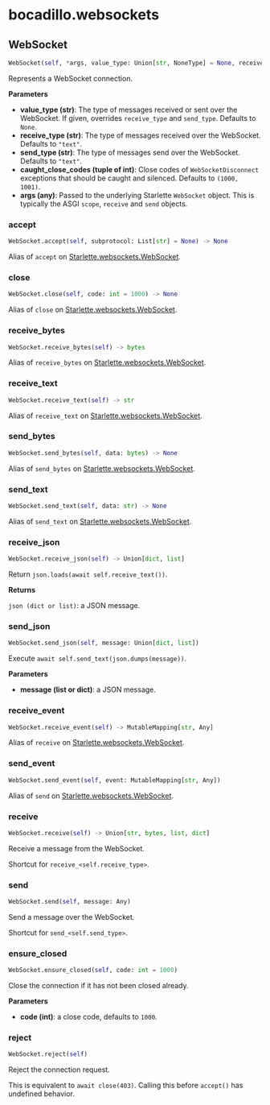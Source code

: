 # bocadillo.websockets

## WebSocket
```python
WebSocket(self, *args, value_type: Union[str, NoneType] = None, receive_type: Union[str, NoneType] = None, send_type: Union[str, NoneType] = None, caught_close_codes: Union[Tuple[int], NoneType] = None)
```
Represents a WebSocket connection.

__Parameters__

- __value_type (str)__:
    The type of messages received or sent over the WebSocket.
    If given, overrides `receive_type` and `send_type`.
    Defaults to `None`.
- __receive_type (str)__:
    The type of messages received over the WebSocket.
    Defaults to `"text"`.
- __send_type (str)__:
    The type of messages send over the WebSocket.
    Defaults to `"text"`.
- __caught_close_codes (tuple of int)__:
    Close codes of `WebSocketDisconnect` exceptions that should be
    caught and silenced. Defaults to `(1000, 1001)`.
- __args (any)__:
    Passed to the underlying Starlette `WebSocket` object. This is
    typically the ASGI `scope`, `receive` and `send` objects.

### accept
```python
WebSocket.accept(self, subprotocol: List[str] = None) -> None
```


Alias of `accept` on [Starlette.websockets.WebSocket](https://www.starlette.io/websockets/).
### close
```python
WebSocket.close(self, code: int = 1000) -> None
```


Alias of `close` on [Starlette.websockets.WebSocket](https://www.starlette.io/websockets/).
### receive_bytes
```python
WebSocket.receive_bytes(self) -> bytes
```


Alias of `receive_bytes` on [Starlette.websockets.WebSocket](https://www.starlette.io/websockets/).
### receive_text
```python
WebSocket.receive_text(self) -> str
```


Alias of `receive_text` on [Starlette.websockets.WebSocket](https://www.starlette.io/websockets/).
### send_bytes
```python
WebSocket.send_bytes(self, data: bytes) -> None
```


Alias of `send_bytes` on [Starlette.websockets.WebSocket](https://www.starlette.io/websockets/).
### send_text
```python
WebSocket.send_text(self, data: str) -> None
```


Alias of `send_text` on [Starlette.websockets.WebSocket](https://www.starlette.io/websockets/).
### receive_json
```python
WebSocket.receive_json(self) -> Union[dict, list]
```
Return `json.loads(await self.receive_text())`.

__Returns__

`json (dict or list)`: a JSON message.

### send_json
```python
WebSocket.send_json(self, message: Union[dict, list])
```
Execute `await self.send_text(json.dumps(message))`.

__Parameters__

- __message (list or dict)__: a JSON message.

### receive_event
```python
WebSocket.receive_event(self) -> MutableMapping[str, Any]
```


Alias of `receive` on [Starlette.websockets.WebSocket](https://www.starlette.io/websockets/).
### send_event
```python
WebSocket.send_event(self, event: MutableMapping[str, Any])
```


Alias of `send` on [Starlette.websockets.WebSocket](https://www.starlette.io/websockets/).
### receive
```python
WebSocket.receive(self) -> Union[str, bytes, list, dict]
```
Receive a message from the WebSocket.

Shortcut for `receive_<self.receive_type>`.

### send
```python
WebSocket.send(self, message: Any)
```
Send a message over the WebSocket.

Shortcut for `send_<self.send_type>`.

### ensure_closed
```python
WebSocket.ensure_closed(self, code: int = 1000)
```
Close the connection if it has not been closed already.

__Parameters__

- __code (int)__: a close code, defaults to `1000`.

### reject
```python
WebSocket.reject(self)
```
Reject the connection request.

This is equivalent to `await close(403)`.
Calling this before `accept()` has undefined behavior.

